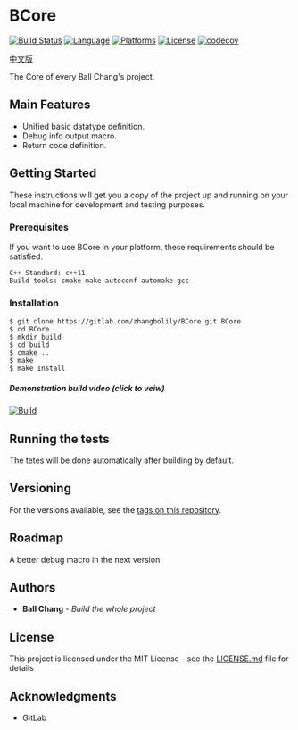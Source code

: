 # BCore #
[![Build Status](https://travis-ci.com/zhangbolily/BCore.svg?branch=dev)](https://travis-ci.com/zhangbolily/BCore)
[![Language](https://img.shields.io/badge/language-C%2B%2B11-orange.svg)](https://isocpp.org/)
[![Platforms](https://img.shields.io/badge/platform-Linux%20%7C%20Windows-green.svg)](https://gitlab.com/zhangbolily/BCore)
[![License](https://img.shields.io/badge/license-MIT-blue.svg)](https://opensource.org/licenses/MIT/)
[![codecov](https://codecov.io/gl/zhangbolily/BCore/branch/dev/graph/badge.svg)](https://codecov.io/gl/zhangbolily/BCore)

[中文版](./README.zh_CN.md)

The Core of every Ball Chang's project.

## Main Features
- Unified basic datatype definition.
- Debug info output macro.
- Return code definition.

## Getting Started

These instructions will get you a copy of the project up and running on your local machine for development and testing purposes.

### Prerequisites

If you want to use BCore in your platform, these requirements should be satisfied.

```
C++ Standard: c++11
Build tools: cmake make autoconf automake gcc
```

### Installation

```
$ git clone https://gitlab.com/zhangbolily/BCore.git BCore
$ cd BCore
$ mkdir build
$ cd build
$ cmake .. 
$ make
$ make install
```

##### Demonstration build video (click to veiw)

[![Build](https://asciinema.org/a/SkSkMIkjhO6R8axBUzQJidPyg.svg)](https://asciinema.org/a/SkSkMIkjhO6R8axBUzQJidPyg)

## Running the tests

The tetes will be done automatically after building by default.

## Versioning

For the versions available, see the [tags on this repository](https://gitlab.com/zhangbolily/BCore/tags).

## Roadmap
A better debug macro in the next version.

## Authors

* **Ball Chang** - *Build the whole project*

## License

This project is licensed under the MIT License - see the [LICENSE.md](LICENSE.md) file for details

## Acknowledgments

* GitLab
